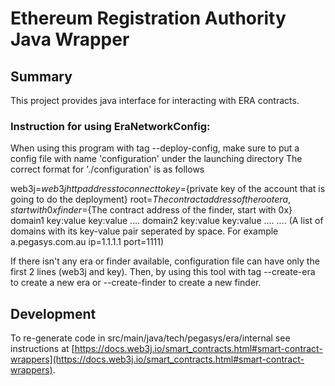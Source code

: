 # Ethereum Registration Authority Java Wrapper


## Summary

This project provides java interface for interacting with ERA contracts.

### Instruction for using EraNetworkConfig:

When using this program with tag --deploy-config,
make sure to put a config file with name 'configuration' under the launching directory
The correct format for './configuration' is as follows

web3j=${web3j http address to connect to}
key=${private key of the account that is going to do the deployment}
root=${The contract address of the root era, start with 0x}
finder=${The contract address of the finder, start with 0x}
domain1 key:value key:value ....
domain2 key:value key:value ....
....
(A list of domains with its key-value pair seperated by space. For example a.pegasys.com.au ip=1.1.1.1 port=1111)

If there isn't any era or finder available, configuration file can have only the first 2 lines (web3j and key).
Then, by using this tool with tag --create-era to create a new era or --create-finder to create a new finder.


## Development

To re-generate code in src/main/java/tech/pegasys/era/internal see instructions
at [https://docs.web3j.io/smart_contracts.html#smart-contract-wrappers](https://docs.web3j.io/smart_contracts.html#smart-contract-wrappers).